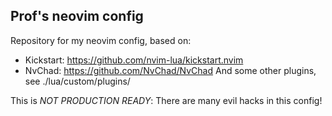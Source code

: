 ## Prof's neovim config

Repository for my neovim config, based on:
  -  Kickstart: https://github.com/nvim-lua/kickstart.nvim
  -  NvChad: https://github.com/NvChad/NvChad
And some other plugins, see ./lua/custom/plugins/

This is *NOT PRODUCTION READY*: There are many evil hacks in this config!



